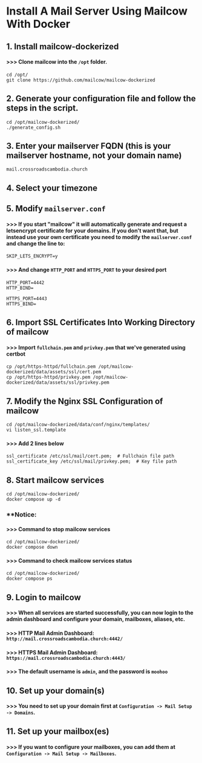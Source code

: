 # Install A Mail Server Using Mailcow With Docker
## 1. Install mailcow-dockerized
#### >>> Clone mailcow into the `/opt` folder.

```
cd /opt/
git clone https://github.com/mailcow/mailcow-dockerized
```

## 2. Generate your configuration file and follow the steps in the script.

```
cd /opt/mailcow-dockerized/
./generate_config.sh
```

## 3. Enter your mailserver FQDN (this is your mailserver hostname, not your domain name)

```
mail.crossroadscambodia.church
```

## 4. Select your timezone

## 5. Modify `mailserver.conf`

#### >>> If you start "mailcow" it will automatically generate and request a letsencrypt certificate for your domains. If you don't want that, but instead use your own certificate you need to modify the `mailserver.conf` and change the line to:

```
SKIP_LETS_ENCRYPT=y
```

#### >>> And change `HTTP_PORT` and `HTTPS_PORT` to your desired port

```
HTTP_PORT=4442
HTTP_BIND=

HTTPS_PORT=4443
HTTPS_BIND=
```

## 6. Import SSL Certificates Into Working Directory of mailcow
#### >>> Import `fullchain.pem` and `privkey.pem` that we've generated using certbot

```
cp /opt/https-httpd/fullchain.pem /opt/mailcow-dockerized/data/assets/ssl/cert.pem
cp /opt/https-httpd/privkey.pem /opt/mailcow-dockerized/data/assets/ssl/privkey.pem
```

## 7. Modify the Nginx SSL Configuration of mailcow

```
cd /opt/mailcow-dockerized/data/conf/nginx/templates/
vi listen_ssl.template
```

#### >>> Add 2 lines below

```
ssl_certificate /etc/ssl/mail/cert.pem;  # Fullchain file path
ssl_certificate_key /etc/ssl/mail/privkey.pem;  # Key file path
```


## 8. Start mailcow services

```
cd /opt/mailcow-dockerized/
docker compose up -d
```

### **Notice:
#### >>> Command to stop mailcow services

```
cd /opt/mailcow-dockerized/
docker compose down
```

#### >>> Command to check mailcow services status

```
cd /opt/mailcow-dockerized/
docker compose ps
```

## 9. Login to mailcow

#### >>> When all services are started successfully, you can now login to the admin dashboard and configure your domain, mailboxes, aliases, etc.

#### >>> HTTP Mail Admin Dashboard: `http://mail.crossroadscambodia.church:4442/`

#### >>> HTTPS Mail Admin Dashboard: `https://mail.crossroadscambodia.church:4443/`

#### >>> The default username is `admin`, and the password is `moohoo`

## 10. Set up your domain(s)

#### >>> You need to set up your domain first at `Configuration -> Mail Setup -> Domains`.

## 11. Set up your mailbox(es)

#### >>> If you want to configure your mailboxes, you can add them at `Configuration -> Mail Setup -> Mailboxes`.

